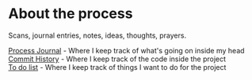 # About the process
Scans, journal entries, notes, ideas, thoughts, prayers.

[Process Journal](https://juniorvigneault.github.io/grief_project/process/journal.html) - Where I keep track of what's going on inside my head \
[Commit History](https://github.com/juniorvigneault/grief_project/commits/main) - Where I keep track of the code inside the project \
[To do list](https://juniorvigneault.github.io/grief_project/process/to_do.html) - Where I keep track of things I want to do for the project

